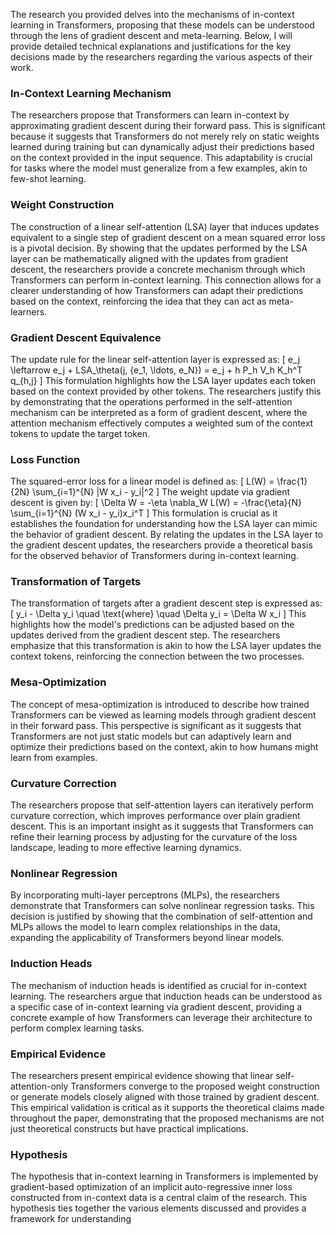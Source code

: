 The research you provided delves into the mechanisms of in-context learning in Transformers, proposing that these models can be understood through the lens of gradient descent and meta-learning. Below, I will provide detailed technical explanations and justifications for the key decisions made by the researchers regarding the various aspects of their work.

### In-Context Learning Mechanism
The researchers propose that Transformers can learn in-context by approximating gradient descent during their forward pass. This is significant because it suggests that Transformers do not merely rely on static weights learned during training but can dynamically adjust their predictions based on the context provided in the input sequence. This adaptability is crucial for tasks where the model must generalize from a few examples, akin to few-shot learning.

### Weight Construction
The construction of a linear self-attention (LSA) layer that induces updates equivalent to a single step of gradient descent on a mean squared error loss is a pivotal decision. By showing that the updates performed by the LSA layer can be mathematically aligned with the updates from gradient descent, the researchers provide a concrete mechanism through which Transformers can perform in-context learning. This connection allows for a clearer understanding of how Transformers can adapt their predictions based on the context, reinforcing the idea that they can act as meta-learners.

### Gradient Descent Equivalence
The update rule for the linear self-attention layer is expressed as:
\[
e_j \leftarrow e_j + LSA_\theta(j, \{e_1, \ldots, e_N\}) = e_j + h P_h V_h K_h^T q_{h,j}
\]
This formulation highlights how the LSA layer updates each token based on the context provided by other tokens. The researchers justify this by demonstrating that the operations performed in the self-attention mechanism can be interpreted as a form of gradient descent, where the attention mechanism effectively computes a weighted sum of the context tokens to update the target token.

### Loss Function
The squared-error loss for a linear model is defined as:
\[
L(W) = \frac{1}{2N} \sum_{i=1}^{N} \|W x_i - y_i\|^2
\]
The weight update via gradient descent is given by:
\[
\Delta W = -\eta \nabla_W L(W) = -\frac{\eta}{N} \sum_{i=1}^{N} (W x_i - y_i)x_i^T
\]
This formulation is crucial as it establishes the foundation for understanding how the LSA layer can mimic the behavior of gradient descent. By relating the updates in the LSA layer to the gradient descent updates, the researchers provide a theoretical basis for the observed behavior of Transformers during in-context learning.

### Transformation of Targets
The transformation of targets after a gradient descent step is expressed as:
\[
y_i - \Delta y_i \quad \text{where} \quad \Delta y_i = \Delta W x_i
\]
This highlights how the model's predictions can be adjusted based on the updates derived from the gradient descent step. The researchers emphasize that this transformation is akin to how the LSA layer updates the context tokens, reinforcing the connection between the two processes.

### Mesa-Optimization
The concept of mesa-optimization is introduced to describe how trained Transformers can be viewed as learning models through gradient descent in their forward pass. This perspective is significant as it suggests that Transformers are not just static models but can adaptively learn and optimize their predictions based on the context, akin to how humans might learn from examples.

### Curvature Correction
The researchers propose that self-attention layers can iteratively perform curvature correction, which improves performance over plain gradient descent. This is an important insight as it suggests that Transformers can refine their learning process by adjusting for the curvature of the loss landscape, leading to more effective learning dynamics.

### Nonlinear Regression
By incorporating multi-layer perceptrons (MLPs), the researchers demonstrate that Transformers can solve nonlinear regression tasks. This decision is justified by showing that the combination of self-attention and MLPs allows the model to learn complex relationships in the data, expanding the applicability of Transformers beyond linear models.

### Induction Heads
The mechanism of induction heads is identified as crucial for in-context learning. The researchers argue that induction heads can be understood as a specific case of in-context learning via gradient descent, providing a concrete example of how Transformers can leverage their architecture to perform complex learning tasks.

### Empirical Evidence
The researchers present empirical evidence showing that linear self-attention-only Transformers converge to the proposed weight construction or generate models closely aligned with those trained by gradient descent. This empirical validation is critical as it supports the theoretical claims made throughout the paper, demonstrating that the proposed mechanisms are not just theoretical constructs but have practical implications.

### Hypothesis
The hypothesis that in-context learning in Transformers is implemented by gradient-based optimization of an implicit auto-regressive inner loss constructed from in-context data is a central claim of the research. This hypothesis ties together the various elements discussed and provides a framework for understanding